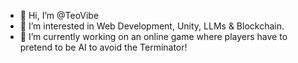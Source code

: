 - 👋 Hi, I’m @TeoVibe
- 👀 I’m interested in Web Development, Unity, LLMs & Blockchain.
- 🌱 I’m currently working on an online game where players have to pretend to be AI to avoid the Terminator!

<!---
TeoVibe/TeoVibe is a ✨ special ✨ repository because its `README.md` (this file) appears on your GitHub profile.
You can click the Preview link to take a look at your changes.
--->
